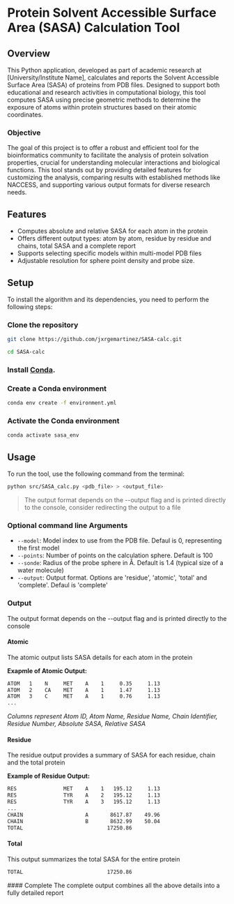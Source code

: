 # Protein Solvent Accessible Surface Area (SASA) Calculation Tool

## Overview
This Python application, developed as part of academic research at [University/Institute Name], calculates and reports the Solvent Accessible Surface Area (SASA) of proteins from PDB files. Designed to support both educational and research activities in computational biology, this tool computes SASA using precise geometric methods to determine the exposure of atoms within protein structures based on their atomic coordinates.

### Objective
The goal of this project is to offer a robust and efficient tool for the bioinformatics community to facilitate the analysis of protein solvation properties, crucial for understanding molecular interactions and biological functions. This tool stands out by providing detailed features for customizing the analysis, comparing results with established methods like NACCESS, and supporting various output formats for diverse research needs.

## Features
* Computes absolute and relative SASA for each atom in the protein
* Offers different output types: atom by atom, residue by residue and chains, total SASA and a complete report
* Supports selecting specific models within multi-model PDB files
* Adjustable resolution for sphere point density and probe size.

## Setup

To install the algorithm and its dependencies, you need to perform the following steps:

### Clone the repository

```bash
git clone https://github.com/jxrgemartinez/SASA-calc.git

cd SASA-calc
```

### Install [Conda](https://docs.conda.io/projects/conda/en/latest/user-guide/install/index.html).

### Create a Conda environment

```bash
conda env create -f environment.yml
```

### Activate the Conda environment

```bash
conda activate sasa_env
```

## Usage
To run the tool, use the following command from the terminal:

```bash
python src/SASA_calc.py <pdb_file> > <output_file>
```

> The output format depends on the --output flag and is printed directly to the console, consider redirecting the output to a file

### Optional command line Arguments
* `--model`: Model index to use from the PDB file. Defaul is 0, representing the first model
* `--points`: Number of points on the calculation sphere. Default is 100
* `--sonde`: Radius of the probe sphere in Å. Default is 1.4 (typical size of a water molecule)
* `--output`: Output format. Options are 'residue', 'atomic', 'total' and 'complete'. Defaul is 'complete'

### Output
The output format depends on the --output flag and is printed directly to the console

#### Atomic
The atomic output lists SASA details for each atom in the protein

**Exapmle of Atomic Output:**
```bash
ATOM   1    N     MET    A    1     0.35     1.13
ATOM   2    CA    MET    A    1     1.47     1.13
ATOM   3    C     MET    A    1     0.76     1.13
...
```
*Columns represent Atom ID, Atom Name, Residue Name, Chain Identifier, Residue Number, Absolute SASA, Relative SASA*

#### Residue
The residue output provides a summary of SASA for each residue, chain and the total protein

**Example of Residue Output:**
```bash
RES               MET    A    1   195.12     1.13
RES               TYR    A    2   195.12     1.13
RES               TYR    A    3   195.12     1.13
...
CHAIN                    A       8617.87    49.96
CHAIN                    B       8632.99    50.04
TOTAL                           17250.86         
```

#### Total
This output summarizes the total SASA for the entire protein

```bash
TOTAL                           17250.86         
```

#### Complete
The complete output combines all the above details into a fully detailed report
